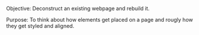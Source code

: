 Objective:
	Deconstruct an existing webpage and rebuild it.

Purpose:
	To think about how elements get placed on a page and rougly how they get
	styled and aligned.
